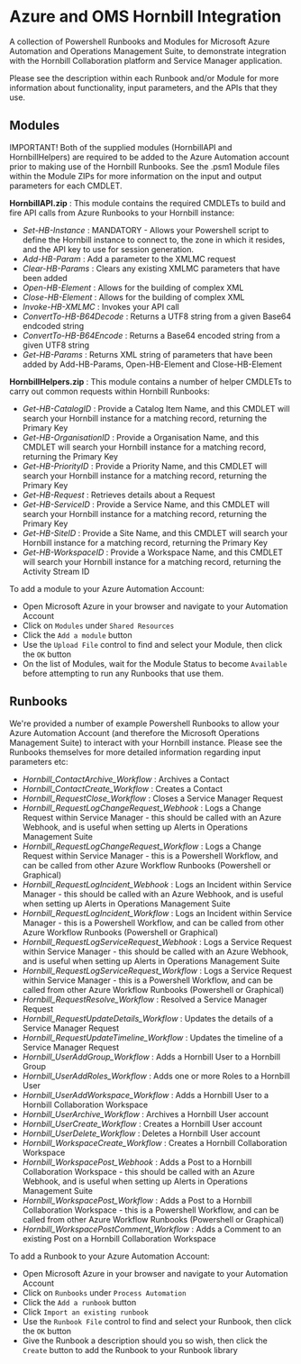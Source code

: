 # Azure and OMS Hornbill Integration

A collection of Powershell Runbooks and Modules for Microsoft Azure Automation and Operations Management Suite, to demonstrate integration with the Hornbill Collaboration platform and Service Manager application.

Please see the description within each Runbook and/or Module for more information about functionality, input parameters, and the APIs that they use.

## Modules

IMPORTANT! Both of the supplied modules (HornbillAPI and HornbillHelpers) are required to be added to the Azure Automation account prior to making use of the Hornbill Runbooks. See the .psm1 Module files within the Module ZIPs for more information on the input and output parameters for each CMDLET.

__HornbillAPI.zip__ : This module contains the required CMDLETs to build and fire API calls from Azure Runbooks to your Hornbill instance:

- _Set-HB-Instance_ : MANDATORY - Allows your Powershell script to define the Hornbill instance to connect to, the zone in which it resides, and the API key to use for session generation.
- _Add-HB-Param_ : Add a parameter to the XMLMC request
- _Clear-HB-Params_ : Clears any existing XMLMC parameters that have been added
- _Open-HB-Element_ : Allows for the building of complex XML
- _Close-HB-Element_ : Allows for the building of complex XML
- _Invoke-HB-XMLMC_ : Invokes your API call
- _ConvertTo-HB-B64Decode_ : Returns a UTF8 string from a given Base64 endcoded string
- _ConvertTo-HB-B64Encode_ : Returns a Base64 encoded string from a given UTF8 string
- _Get-HB-Params_ : Returns XML string of parameters that have been added by Add-HB-Params, Open-HB-Element and Close-HB-Element

__HornbillHelpers.zip__ : This module contains a number of helper CMDLETs to carry out common requests within Hornbill Runbooks:

- _Get-HB-CatalogID_ : Provide a Catalog Item Name, and this CMDLET will search your Hornbill instance for a matching record, returning the Primary Key
- _Get-HB-OrganisationID_ : Provide a Organisation Name, and this CMDLET will search your Hornbill instance for a matching record, returning the Primary Key
- _Get-HB-PriorityID_ : Provide a Priority Name, and this CMDLET will search your Hornbill instance for a matching record, returning the Primary Key
- _Get-HB-Request_ : Retrieves details about a Request
- _Get-HB-ServiceID_ : Provide a Service Name, and this CMDLET will search your Hornbill instance for a matching record, returning the Primary Key
- _Get-HB-SiteID_ : Provide a Site Name, and this CMDLET will search your Hornbill instance for a matching record, returning the Primary Key
- _Get-HB-WorkspaceID_ : Provide a Workspace Name, and this CMDLET will search your Hornbill instance for a matching record, returning the Activity Stream ID

To add a module to your Azure Automation Account:

- Open Microsoft Azure in your browser and navigate to your Automation Account
- Click on `Modules` under `Shared Resources`
- Click the `Add a module` button
- Use the `Upload File` control to find and select your Module, then click the `OK` button
- On the list of Modules, wait for the Module Status to become `Available` before attempting to run any Runbooks that use them.

## Runbooks

We're provided a number of example Powershell Runbooks to allow your Azure Automation Account (and therefore the Microsoft Operations Management Suite) to interact with your Hornbill instance. Please see the Runbooks themselves for more detailed information regarding input parameters etc:

- _Hornbill_ContactArchive_Workflow_ : Archives a Contact
- _Hornbill_ContactCreate_Workflow_ : Creates a Contact
- _Hornbill_RequestClose_Workflow_ : Closes a Service Manager Request
- _Hornbill_RequestLogChangeRequest_Webhook_ : Logs a Change Request within Service Manager - this should be called with an Azure Webhook, and is useful when setting up Alerts in Operations Management Suite
- _Hornbill_RequestLogChangeRequest_Workflow_ : Logs a Change Request within Service Manager - this is a Powershell Workflow, and can be called from other Azure Workflow Runbooks (Powershell or Graphical)
- _Hornbill_RequestLogIncident_Webhook_ : Logs an Incident within Service Manager - this should be called with an Azure Webhook, and is useful when setting up Alerts in Operations Management Suite
- _Hornbill_RequestLogIncident_Workflow_ : Logs an Incident within Service Manager - this is a Powershell Workflow, and can be called from other Azure Workflow Runbooks (Powershell or Graphical)
- _Hornbill_RequestLogServiceRequest_Webhook_ : Logs a Service Request within Service Manager - this should be called with an Azure Webhook, and is useful when setting up Alerts in Operations Management Suite
- _Hornbill_RequestLogServiceRequest_Workflow_ : Logs a Service Request within Service Manager - this is a Powershell Workflow, and can be called from other Azure Workflow Runbooks (Powershell or Graphical)
- _Hornbill_RequestResolve_Workflow_ : Resolved a Service Manager Request
- _Hornbill_RequestUpdateDetails_Workflow_ : Updates the details of a Service Manager Request
- _Hornbill_RequestUpdateTimeline_Workflow_ : Updates the timeline of a Service Manager Request
- _Hornbill_UserAddGroup_Workflow_ : Adds a Hornbill User to a Hornbill Group
- _Hornbill_UserAddRoles_Workflow_ : Adds one or more Roles to a Hornbill User
- _Hornbill_UserAddWorkspace_Workflow_ : Adds a Hornbill User to a Hornbill Collaboration Workspace
- _Hornbill_UserArchive_Workflow_ : Archives a Hornbill User account
- _Hornbill_UserCreate_Workflow_ : Creates a Hornbill User account
- _Hornbill_UserDelete_Workflow_ : Deletes a Hornbill User account
- _Hornbill_WorkspaceCreate_Workflow_ : Creates a Hornbill Collaboration Workspace
- _Hornbill_WorkspacePost_Webhook_ : Adds a Post to a Hornbill Collaboration Workspace - this should be called with an Azure Webhook, and is useful when setting up Alerts in Operations Management Suite
- _Hornbill_WorkspacePost_Workflow_ : Adds a Post to a Hornbill Collaboration Workspace - this is a Powershell Workflow, and can be called from other Azure Workflow Runbooks (Powershell or Graphical)
- _Hornbill_WorkspacePostComment_Workflow_ : Adds a Comment to an existing Post on a Hornbill Collaboration Workspace

To add a Runbook to your Azure Automation Account:

- Open Microsoft Azure in your browser and navigate to your Automation Account
- Click on `Runbooks` under `Process Automation`
- Click the `Add a runbook` button
- Click `Import an existing runbook`
- Use the `Runbook File` control to find and select your Runbook, then click the `OK` button
- Give the Runbook a description should you so wish, then click the `Create` button to add the Runbook to your Runbook library